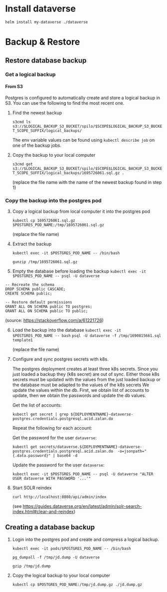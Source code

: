 # Install dataverse
`helm install my-dataverse ./dataverse`

# Backup & Restore
## Restore database backup

### Get a logical backup
#### From S3 
Postgres is configured to automatically create and store a logical backup in S3. You can use the following to find the most recent one.
1. Find the newest backup
   
   `s3cmd ls s3://$LOGICAL_BACKUP_S3_BUCKET/spilo/$SCOPE$LOGICAL_BACKUP_S3_BUCKET_SCOPE_SUFFIX/logical_backups/`
   
   The env variable values can be found using `kubectl describe job` on one of the backup jobs.

2. Copy the backup to your local computer

   `s3cmd get s3://$LOGICAL_BACKUP_S3_BUCKET/spilo/$SCOPE$LOGICAL_BACKUP_S3_BUCKET_SCOPE_SUFFIX/logical_backups/1695726061.sql.gz .`
   
   (replace the file name with the name of the newest backup found in step 1)

### Copy the backup into the postgres pod

3. Copy a logical backup from local computer it into the postgres pod

   `kubectl cp 1695726061.sql.gz $POSTGRES_POD_NAME:/tmp/1695726061.sql.gz`
   
   (replace the file name)

4. Extract the backup

   `kubectl exec -it $POSTGRES_POD_NAME -- /bin/bash`

   `gunzip /tmp/1695726061.sql.gz`

5.  Empty the database before loading the backup
   `kubectl exec -it $POSTGRES_POD_NAME -- psql -U dataverse `
   ```
   -- Recreate the schema
   DROP SCHEMA public CASCADE;
   CREATE SCHEMA public;

   -- Restore default permissions
   GRANT ALL ON SCHEMA public TO postgres;
   GRANT ALL ON SCHEMA public TO public;
   ```

   (source: https://stackoverflow.com/a/61221726)

6. Load the backup into the database
   `kubectl exec -it $POSTGRES_POD_NAME -- bash`
   `psql -U dataverse -f /tmp/1690815661.sql template1`

   (replace the file name)

7. Configure and sync postgres secrets with k8s.

   The  postgres deployment creates at least three k8s secrets. Since you just loaded a backup they (k8s secret) are out of sync.
   Either those k8s secrets must be updated with the values from the just loaded backup or the database must be adapted to the values of the k8s secrets
   We update the values within the db. First, we obtain list of accounts to update, then we obtain the passwords and update the db values.

   Get the list of accounts:

   `kubectl get secret | grep ${DEPLOYMENTNAME}-dataverse-postgres.credentials.postgresql.acid.zalan.do `
   
   Repeat the following for each account:

      Get the password for the user `dataverse`:
   
      `kubectl get secrets/dataverse.${DEPLOYMENTNAME}-dataverse-postgres.credentials.postgresql.acid.zalan.do  -o=jsonpath="{.data.password}" | base64 -d`
   
      Update the password for the user `dataverse`:
   
      `kubectl exec -it $POSTGRES_POD_NAME -- psql -U dataverse "ALTER USER dataverse WITH PASSWORD '...'"`

8. Start SOLR reindex

   `curl http://localhost:8080/api/admin/index`

   (see https://guides.dataverse.org/en/latest/admin/solr-search-index.html#clear-and-reindex)

## Creating a database backup

1. Login into the postgres pod and create and compress a logical backup.

   `kubectl exec -it pods/$POSTGRES_POD_NAME -- /bin/bash`
   
   `pg_dumpall -f /tmp/jd.dump -U dataverse`
   
   `gzip /tmp/jd.dump`

2. Copy the logical backup to your local computer

   `kubectl cp $POSTGRES_POD_NAME:/tmp/jd.dump.gz ./jd.dump.gz`